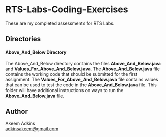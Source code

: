 # RTS-Labs-Coding-Exercises

These are my completed assessments for RTS Labs.

## Directories
#### Above_And_Below Directory
The Above_And_Below directory contains the files **Above_And_Below.java** and **Values_For_Above_And_Below.java**. The **Above_And_Below.java** file contains the working code that should be submitted for the first assignment. The **Values_For_Above_And_Below.java** file contains values that can be used to test the code in the **Above_And_Below.java** file. This folder will have additional instructions on ways to run the **Above_And_Below.java** file.


## Author
Akeem Adkins  
adkinsakeem@gmail.com
